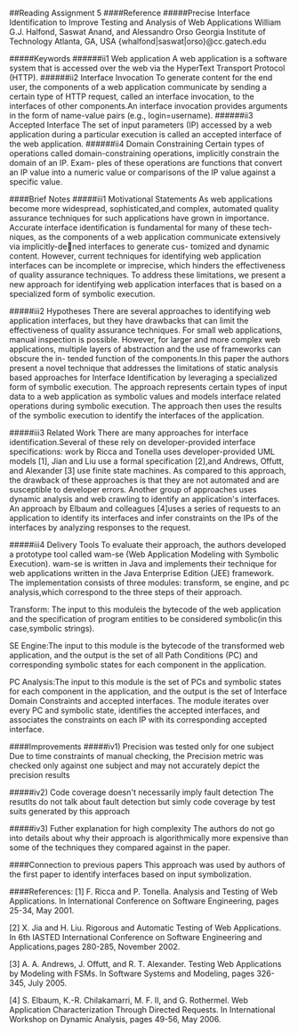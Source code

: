 ##Reading Assignment 5
####Reference
#####Precise Interface Identification to Improve Testing and Analysis of Web Applications
William G.J. Halfond, Saswat Anand, and Alessandro Orso
Georgia Institute of Technology
Atlanta, GA, USA
{whalfond|saswat|orso}@cc.gatech.edu

#####Keywords
######ii1 Web application
A web application is a software system that is accessed over the web via the HyperText Transport Protocol (HTTP).
######ii2 Interface Invocation
To generate content for the end user, the components of a web application communicate by sending a certain type of 
HTTP request, called an interface invocation, to the interfaces of other components.An interface invocation provides 
arguments in the form of name-value pairs (e.g., login=username).
######ii3 Accepted Interface
The set of input parameters (IP) accessed by a web application during a particular execution is called an accepted 
interface of the web application.
######ii4 Domain Constraining
Certain types of operations called domain-constraining operations, implicitly constrain the domain of an IP. Exam-
ples of these operations are functions that convert an IP value into a numeric value or comparisons of the IP value
against a specific value.

####Brief Notes
#####iii1 Motivational Statements
As web applications become more widespread, sophisticated,and complex, automated quality assurance techniques for
such applications have grown in importance. Accurate interface identification is fundamental for many of these tech-
niques, as the components of a web application communicate extensively via implicitly-dened interfaces to generate cus-
tomized and dynamic content. However, current techniques for identifying web application interfaces can be incomplete
or imprecise, which hinders the effectiveness of quality assurance techniques. To address these limitations, we present a
new approach for identifying web application interfaces that is based on a specialized form of symbolic execution.

#####iii2 Hypotheses
There are several approaches to identifying web application interfaces, but they have drawbacks that can limit the
effectiveness of quality assurance techniques. For small web applications, manual inspection is possible. However, for
larger and more complex web applications, multiple layers of abstraction and the use of frameworks can obscure the in-
tended function of the components.In this paper the authors present a novel technique that addresses the limitations
of static analysis based approaches for Interface Identification by leveraging a specialized form of symbolic execution.
The approach represents certain types of input data to a web application as symbolic values and models interface related
operations during symbolic execution. The approach then uses the results of the symbolic execution to identify the 
interfaces of the application.

#####iii3 Related Work
There are many approaches for interface identification.Several of these rely on developer-provided interface 
specifications: work by Ricca and Tonella uses developer-provided UML models [1], Jian and Liu use a formal 
specification [2],and Andrews, Offutt, and Alexander [3] use finite state machines. As compared to this approach, 
the drawback of these approaches is that they are not automated and are susceptible to developer errors. Another group 
of approaches uses dynamic analysis and web crawling to identify an application's interfaces. An approach by Elbaum and 
colleagues [4]uses a series of requests to an application to identify its interfaces and infer constraints on the IPs 
of the interfaces by analyzing responses to the request.

#####iii4 Delivery Tools
To evaluate their approach, the authors developed a prototype tool called wam-se (Web Application Modeling with Symbolic
Execution). wam-se is written in Java and implements their technique for web applications written in the Java Enterprise
Edition (JEE) framework. The implementation consists of three modules: transform, se engine, and pc analysis,which 
correspond to the three steps of their approach.

Transform: The input to this moduleis the bytecode of the web application and the specification of program entities to 
be considered symbolic(in this case,symbolic strings).

SE Engine:The input to this module is the bytecode of the transformed web application, and the output is the set of all 
Path Conditions (PC) and corresponding symbolic states for each component in the application.

PC Analysis:The input to this module is the set of PCs and symbolic states for each component in the application, and 
the output is the set of Interface Domain Constraints and accepted interfaces. The module iterates over every PC and 
symbolic state, identifies the accepted interfaces, and associates the constraints on each IP with its corresponding 
accepted interface.


####Improvements
#####iv1) Precision was tested only for one subject
Due to time constraints of manual checking, the Precision metric was checked only against one subject and may not
accurately depict the precision results

#####iv2) Code coverage doesn't necessarily imply fault detection
The resutlts do not talk about fault detection but simly code coverage by test suits generated by this approach

#####iv3) Futher explanation for high complexity
The authors do not go into details about why their approach is algorithmically more expensive than some of the techniques
they compared against in the paper.

####Connection to previous papers
This approach was used by authors of the first paper to identify interfaces based on input symbolization.

####References:
[1] F. Ricca and P. Tonella. Analysis and Testing of Web Applications. In International Conference on Software
Engineering, pages 25-34, May 2001.

[2] X. Jia and H. Liu. Rigorous and Automatic Testing of Web Applications. In 6th IASTED International Conference on 
Software Engineering and Applications,pages 280-285, November 2002.

[3] A. A. Andrews, J. Offutt, and R. T. Alexander. Testing Web Applications by Modeling with FSMs. In Software Systems 
and Modeling, pages 326-345, July 2005.

[4] S. Elbaum, K.-R. Chilakamarri, M. F. II, and G. Rothermel. Web Application Characterization Through Directed 
Requests. In International Workshop on Dynamic Analysis, pages 49-56, May 2006.


 